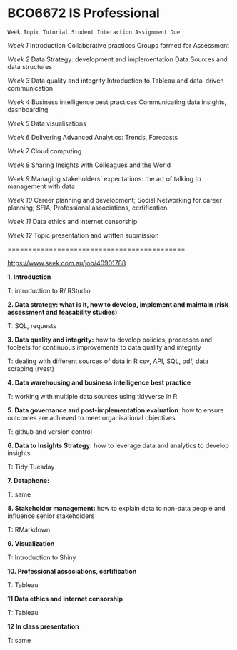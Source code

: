 BCO6672  IS Professional
==========================

```
Week Topic Tutorial Student Interaction Assignment Due
```
*Week 1*  Introduction
Collaborative practices
Groups formed for Assessment

*Week 2* Data Strategy: development and implementation 
Data Sources and data structures

*Week 3* Data quality and integrity 
Introduction to Tableau and data-driven communication

*Week 4* Business intelligence best practices
Communicating data insights, dashboarding

*Week 5* Data visualisations

*Week 6* Delivering Advanced Analytics: Trends, Forecasts

*Week 7* Cloud computing

*Week 8* Sharing Insights with Colleagues and the World

*Week 9* Managing stakeholders' expectations: the art of talking to management with data

*Week 10* Career planning and development; Social Networking for career planning; SFIA; Professional associations, certification

*Week 11* Data ethics and internet censorship

*Week 12* Topic presentation and written submission 


===========================================


https://www.seek.com.au/job/40901788

**1. Introduction**

T: introduction to R/ RStudio

**2. Data strategy: what is it, how to develop, implement and maintain (risk assessment and feasability studies)**

T: SQL, requests

**3. Data quality and integrity:** how to develop policies, processes and toolsets for continuous improvements to data quality and integrity

T: dealing with different sources of data in R
csv, API, SQL, pdf, data scraping (rvest)

**4. Data warehousing and business intelligence best practice**

T: working with multiple data sources using tidyverse in R

**5. Data governance and post-implementation evaluation**: how to ensure outcomes are achieved to meet organisational objectives

T: github and version control

**6. Data to Insights Strategy:** how to leverage data and analytics to develop insights

T: Tidy Tuesday

**7. Dataphone:**

T: same

**8. Stakeholder management:** how to explain data to non-data people and influence senior stakeholders

T: RMarkdown

**9. Visualization**

T: Introduction to Shiny

**10. Professional associations, certification**

T: Tableau 

**11 Data ethics and internet censorship**

T: Tableau 

**12 In class presentation**

T: same

